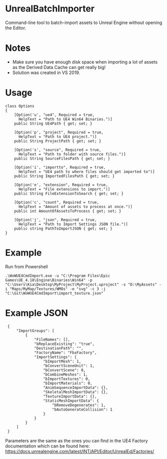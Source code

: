 # UnrealBatchImporter
Command-line tool to batch-import assets to Unreal Engine without opening the Editor.

# Notes

* Make sure you have enough disk space when importing a lot of assets as the Derived Data Cache can get really big!
* Solution was created in VS 2019.

# Usage

```
class Options
{
    [Option('u', "ue4", Required = true,
      HelpText = "Path to UE4 Win64 Binaries.")]
    public String UE4Path { get; set; }

    [Option('p', "project", Required = true,
      HelpText = "Path to UE4 project.")]
    public String ProjectPath { get; set; }

    [Option('s', "source", Required = true,
      HelpText = "Path to folder with source files.")]
    public String SourceFilesPath { get; set; }

    [Option('i', "importto", Required = true,
      HelpText = "UE4 path to where files should get imported to")]
    public String ImportedFilesPath { get; set; }

    [Option('e', "extension", Required = true,
      HelpText = "File extensions to import.")]
    public String FileExtensionToSearch { get; set; }        

    [Option('c', "count", Required = true,
      HelpText = "Amount of assets to process at once.")]
    public int AmountOfAssetsToProcess { get; set; }

    [Option('j', "json", Required = true,
      HelpText = "Path to Import Settings JSON file.")]
    public string PathToImportJSON { get; set; }
}
```

# Example

Run from Powershell

```
.\WoWUE4CmdImport.exe -u "C:\Program Files\Epic Games\UE_4.18\Engine\Binaries\Win64" -p "C:\Users\Kia\Desktop\MyProject\MyProject.uproject" -s "D:\MyAssets" -i "Maps/MyMap/Textures/WMOs" -e "svg" -c 3 -j "C:\Git\WoWUE4CmdImport\import_texture.json"
```

# Example JSON
```
 {
     "ImportGroups": [
         {
             "FileNames": [],
             "bReplaceExisting": "true", 
             "DestinationPath": "", 
             "FactoryName": "FbxFactory", 
             "ImportSettings": {
                 "bImportMesh": 1, 
                 "bConvertSceneUnit": 1, 
                 "bConvertScene": 0,
                 "bCombineMeshes": 1, 
                 "bImportTextures": 0, 
                 "bImportMaterials": 0, 
                 "AnimSequenceImportData": {}, 
                 "SkeletalMeshImportData": {},
                 "TextureImportData": {}, 
                 "StaticMeshImportData": {
                     "bRemoveDegenerates": 1, 
                     "bAutoGenerateCollision": 1
                 }
             }
         }
     ]
 }
 ```
 
 Parameters are the same as the ones you can find in the UE4 Factory documentation which can be found here: https://docs.unrealengine.com/latest/INT/API/Editor/UnrealEd/Factories/

